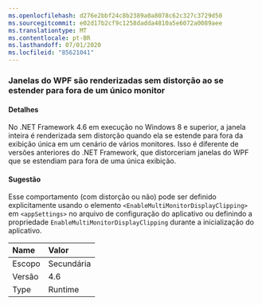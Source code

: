 ```yaml
---
ms.openlocfilehash: d276e2bbf24c8b2389a0a8078c62c327c3729d50
ms.sourcegitcommit: e02d17b2cf9c1258dadda4810a5e6072a0089aee
ms.translationtype: MT
ms.contentlocale: pt-BR
ms.lasthandoff: 07/01/2020
ms.locfileid: "85621041"
---
```

### <a name="wpf-windows-are-rendered-without-clipping-when-extending-outside-a-single-monitor"></a>Janelas do WPF são renderizadas sem distorção ao se estender para fora de um único monitor

#### <a name="details"></a>Detalhes

No .NET Framework 4.6 em execução no Windows 8 e superior, a janela inteira é renderizada sem distorção quando ela se estende para fora da exibição única em um cenário de vários monitores. Isso é diferente de versões anteriores do .NET Framework, que distorceriam janelas do WPF que se estendiam para fora de uma única exibição.

#### <a name="suggestion"></a>Sugestão

Esse comportamento (com distorção ou não) pode ser definido explicitamente usando o elemento <code>&lt;EnableMultiMonitorDisplayClipping&gt;</code> em <code>&lt;appSettings&gt;</code> no arquivo de configuração do aplicativo ou definindo a propriedade <code>EnableMultiMonitorDisplayClipping</code> durante a inicialização do aplicativo.

| Name    | Valor       |
|:--------|:------------|
| Escopo   |Secundária|
|Versão|4.6|
|Type|Runtime|
